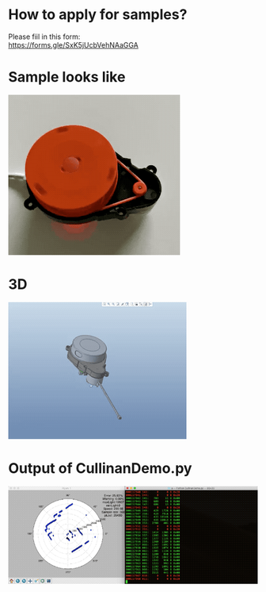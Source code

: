 How to apply for samples?
====
Please fiil in this form:<br>
https://forms.gle/SxK5jUcbVehNAaGGA<br>

Sample looks like
====
![image](https://github.com/Roborock-OpenSource/Cullinan/blob/master/Gif/pic.gif?raw=true)

3D
====
![image](https://github.com/Roborock-OpenSource/Cullinan/blob/master/Gif/3D.gif?raw=true)

Output of CullinanDemo.py
====
![image](https://github.com/Roborock-OpenSource/Cullinan/blob/master/Gif/demo.gif?raw=true)
